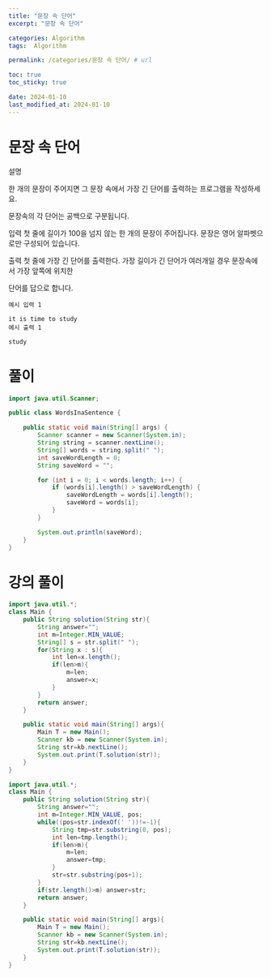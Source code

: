 ```yaml
---
title: "문장 속 단어"
excerpt: "문장 속 단어"

categories: Algorithm
tags:  Algorithm

permalink: /categories/문장 속 단어/ # url

toc: true
toc_sticky: true

date: 2024-01-10
last_modified_at: 2024-01-10
---
```


# 문장 속 단어

설명

한 개의 문장이 주어지면 그 문장 속에서 가장 긴 단어를 출력하는 프로그램을 작성하세요.

문장속의 각 단어는 공백으로 구분됩니다.


입력
첫 줄에 길이가 100을 넘지 않는 한 개의 문장이 주어집니다. 문장은 영어 알파벳으로만 구성되어 있습니다.


출력
첫 줄에 가장 긴 단어를 출력한다. 가장 길이가 긴 단어가 여러개일 경우 문장속에서 가장 앞쪽에 위치한

단어를 답으로 합니다.

    예시 입력 1 
    
    it is time to study
    예시 출력 1
    
    study

# 풀이

```java
import java.util.Scanner;

public class WordsInaSentence {

    public static void main(String[] args) {
        Scanner scanner = new Scanner(System.in);
        String string = scanner.nextLine();
        String[] words = string.split(" ");
        int saveWordLength = 0;
        String saveWord = "";

        for (int i = 0; i < words.length; i++) {
            if (words[i].length() > saveWordLength) {
                saveWordLength = words[i].length();
                saveWord = words[i];
            }
        }

        System.out.println(saveWord);
    }
}
```

# 강의 풀이

```java
import java.util.*;
class Main {	
	public String solution(String str){
		String answer="";
		int m=Integer.MIN_VALUE;
		String[] s = str.split(" ");
		for(String x : s){
			int len=x.length();
			if(len>m){
				m=len;
				answer=x;
			}
		}
		return answer;
	}

	public static void main(String[] args){
		Main T = new Main();
		Scanner kb = new Scanner(System.in);
		String str=kb.nextLine();
		System.out.print(T.solution(str));
	}
}
```

```java
import java.util.*;
class Main {	
	public String solution(String str){
		String answer="";
		int m=Integer.MIN_VALUE, pos;
		while((pos=str.indexOf(' '))!=-1){
			String tmp=str.substring(0, pos);
			int len=tmp.length();
			if(len>m){
				m=len;
				answer=tmp;
			}
			str=str.substring(pos+1);
		}
		if(str.length()>m) answer=str;
		return answer;
	}

	public static void main(String[] args){
		Main T = new Main();
		Scanner kb = new Scanner(System.in);
		String str=kb.nextLine();
		System.out.print(T.solution(str));
	}
}
```

